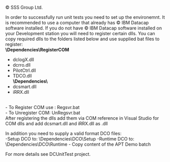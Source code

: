 © SSS Group Ltd.

In order to successfully run unit tests you need to set up the environemnt.
It is recommended to use a computer that already has © IBM Datacap software installed.
If you do not have © IBM Datacap software installed on your Development station you will need to register certain dlls.
You can copy required dlls to the folders listed below and use supplied bat files to register: <br/>
<b> \\Dependencies\\RegisterCOM </b>
<br/>
- dclogX.dll<br/>
- dcrro.dll<br/>
- PilotCtrl.dll<br/>
- TDCO.dll<br/>
<b> \\Dependencies\\ </b> <br/>
- dcsmart.dll  <br/>
- iRRX.dll <br/>
<br/>
- To Register COM use : Regsvr.bat<br/>
- To Unregister COM: UnRegsvr.bat<br/>
After registering the dlls add them via COM reference in Visual Studio for COM dlls and add dcsmart.dll and iRRX.dll as .dll <br/>

In addition you need to supply a valid format DCO files: <br/>
-Setup DCO to:
\Dependencies\DCO\Setup
-Runtime DCO to:
\Dependencies\DCO\Runtime - Copy content of the APT Demo batch


For more details see DCUnitTest project.
